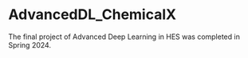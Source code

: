 # AdvancedDL_ChemicalX
The final project of Advanced Deep Learning in HES was completed in Spring 2024.
